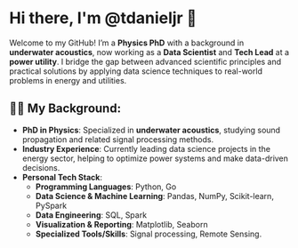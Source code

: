 # Hi there, I'm @tdanieljr 👋

Welcome to my GitHub! I’m a **Physics PhD** with a background in **underwater acoustics**, now working as a **Data Scientist** and **Tech Lead** at a **power utility**. 
I bridge the gap between advanced scientific principles and practical solutions by applying data science techniques to real-world problems in energy and utilities.

## 👨‍🔬 My Background:
- **PhD in Physics**: Specialized in **underwater acoustics**, studying sound propagation and related signal processing methods.
- **Industry Experience**: Currently leading data science projects in the energy sector, helping to optimize power systems and make data-driven decisions.
- **Personal Tech Stack**:
  - **Programming Languages**: Python, Go
  - **Data Science & Machine Learning**: Pandas, NumPy, Scikit-learn, PySpark
  - **Data Engineering**: SQL, Spark
  - **Visualization & Reporting**:  Matplotlib, Seaborn
  - **Specialized Tools/Skills**:  Signal processing, Remote Sensing.
<!--
## 🚀 Current Projects:
- **Power Systems Optimization**: Using machine learning to predict energy demand, optimize grid performance, and forecast failures.
- **Acoustic Signal Processing**: Developing tools and algorithms to improve underwater acoustic data analysis for environmental and industrial applications.
- **Data Infrastructure**: Leading teams to build robust, scalable data pipelines that integrate sensor data into decision-making frameworks.

## 🔬 Research Interests:
- **Signal Processing**: Focusing on noise reduction, feature extraction, and signal classification techniques.
- **Energy Transition**: Leveraging data science to support renewable energy integration, predictive maintenance, and energy conservation efforts.
- **IoT & Sensors**: Using sensor networks for real-time monitoring and system optimization in industrial applications.

## 📝 Notable Repositories:
- [Underwater Acoustics Toolbox](#) - A collection of Python tools for analyzing and simulating underwater acoustic environments.
- [Energy Grid Optimizer](#) - Machine learning-based tool to predict power grid performance and optimize load balancing.
- [Signal Processing Algorithms](#) - A set of advanced algorithms designed for noise filtering and feature extraction in acoustic data.

## 📫 How to reach me:
- Email: [your.email@example.com]
- LinkedIn: [LinkedIn Profile URL]
- Twitter: [@YourHandle]

Feel free to explore my repositories, and let's connect if you’re interested in collaboration, research, or discussing anything related to data science, energy, or acoustics!

<!-- Include GitHub stats and other relevant widgets if needed -->


<!---
tdanieljr/tdanieljr is a ✨ special ✨ repository because its `README.md` (this file) appears on your GitHub profile.
You can click the Preview link to take a look at your changes.
--->
